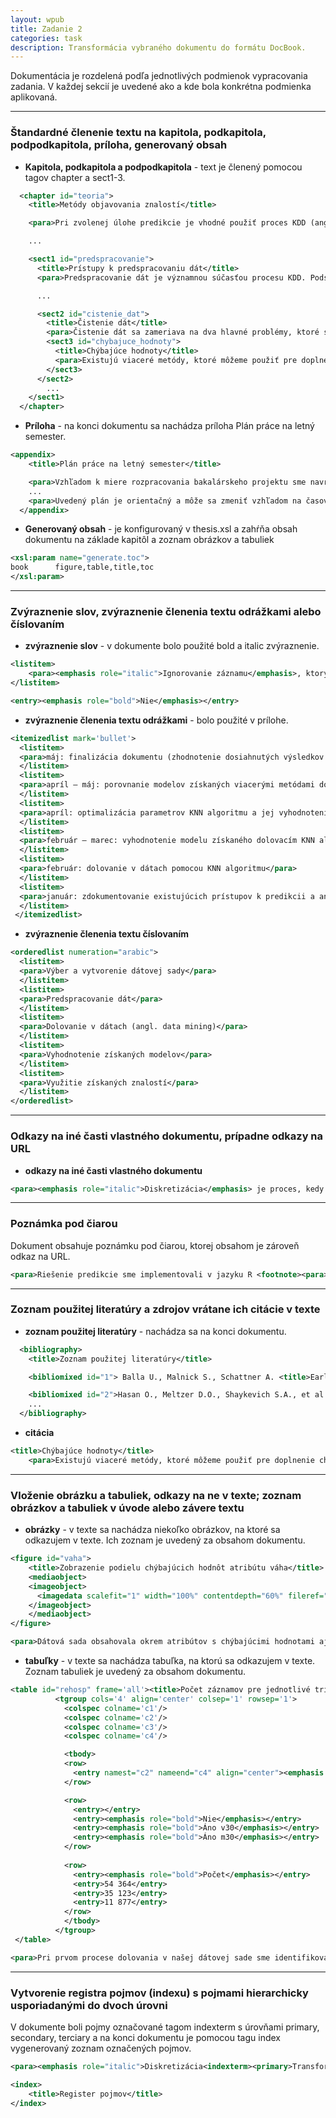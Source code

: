 ```yaml
---
layout: wpub
title: Zadanie 2
categories: task
description: Transformácia vybraného dokumentu do formátu DocBook.
---
```

Dokumentácia je rozdelená podľa jednotlivých podmienok vypracovania zadania. V každej sekcií je uvedené ako a kde bola konkrétna podmienka aplikovaná.

---
### Štandardné členenie textu na kapitola, podkapitola, podpodkapitola, príloha, generovaný obsah

* **Kapitola, podkapitola a podpodkapitola** - text je členený pomocou tagov chapter a sect1-3.
```xml
  <chapter id="teoria">
    <title>Metódy objavovania znalostí</title>

    <para>Pri zvolenej úlohe predikcie je vhodné použiť proces KDD (angl. Knowledge Discovery from Data), v ktorom sa extrahujú znalosti z dát. Tento proces je tvorený presnou postupnosťou niekoľkých krokov <xref linkend="5"/>:</para>

    ...

    <sect1 id="predspracovanie">
      <title>Prístupy k predspracovaniu dát</title>
      <para>Predspracovanie dát je významnou súčasťou procesu KDD. Podstatou tohto kroku je upraviť dáta, ktoré boli získané pre dolovanie (často z rôznych zdrojov) do podoby, v akej budú použité v ďalšom kroku procesu KDD.</para>

      ...

      <sect2 id="cistenie_dat">
        <title>Čistenie dát</title>
        <para>Čistenie dát sa zameriava na dva hlavné problémy, ktoré sa vyskytujú a tými sú chýbajúce hodnoty a výrazne odchýlené hodnoty. Pre riešenie oboch problémov je dostupných niekoľko metód, ktoré sa dajú uplatniť podľa konkrétneho stavu dát.</para>
        <sect3 id="chybajuce_hodnoty">
          <title>Chýbajúce hodnoty</title>
          <para>Existujú viaceré metódy, ktoré môžeme použiť pre doplnenie chýbajúcich hodnôt <xref linkend="6"/>:</para>
        </sect3>
      </sect2> 
  		...
    </sect1>
  </chapter>
```

* **Príloha** - na konci dokumentu sa nachádza príloha Plán práce na letný semester.

```xml
<appendix>
    <title>Plán práce na letný semester</title>

    <para>Vzhľadom k miere rozpracovania bakalárskeho projektu sme navrhli nasledujúci plán práce na letný semester:</para>
    ...
    <para>Uvedený plán je orientačný a môže sa zmeniť vzhľadom na časovú náročnosť niektorých úloh a dosiahnutý výsledok.</para>
  </appendix>
```

* **Generovaný obsah** - je konfigurovaný v thesis.xsl a zahŕňa obsah dokumentu na základe kapitôl a zoznam obrázkov a tabuliek

```xml
<xsl:param name="generate.toc">
book      figure,table,title,toc
</xsl:param>
```

---
### Zvýraznenie slov, zvýraznenie členenia textu odrážkami alebo číslovaním

* **zvýraznenie slov** - v dokumente bolo použité bold a italic zvýraznenie.

```xml
<listitem>
	<para><emphasis role="italic">Ignorovanie záznamu</emphasis>, ktorý obsahuje jednu alebo viac chýbajúcich hodnôt...</para>
</listitem>
```

```xml
<entry><emphasis role="bold">Nie</emphasis></entry>
```

* **zvýraznenie členenia textu odrážkami** - bolo použité v prílohe.

```xml
<itemizedlist mark='bullet'>
  <listitem>
  <para>máj: finalizácia dokumentu (zhodnotenie dosiahnutých výsledkov práce)</para>
  </listitem>
  <listitem>
  <para>apríl – máj: porovnanie modelov získaných viacerými metódami dolovania v dátach (Random Forest, KNN algoritmus)</para>
  </listitem>
  <listitem>
  <para>apríl: optimalizácia parametrov KNN algoritmu a jej vyhodnotenie</para>
  </listitem>
  <listitem>
  <para>február – marec: vyhodnotenie modelu získaného dolovacím KNN algoritmom</para>
  </listitem>
  <listitem>
  <para>február: dolovanie v dátach pomocou KNN algoritmu</para>
  </listitem>
  <listitem>
  <para>január: zdokumentovanie existujúcich prístupov k predikcii a analýzy existujúcich riešení</para>
  </listitem>
 </itemizedlist>
```

* **zvýraznenie členenia textu číslovaním**

```xml
<orderedlist numeration="arabic">
  <listitem>
  <para>Výber a vytvorenie dátovej sady</para>
  </listitem>
  <listitem>
  <para>Predspracovanie dát</para>
  </listitem>
  <listitem>
  <para>Dolovanie v dátach (angl. data mining)</para>
  </listitem>
  <listitem>
  <para>Vyhodnotenie získaných modelov</para>
  </listitem>
  <listitem>
  <para>Využitie získaných znalostí</para>
  </listitem>
</orderedlist>
```

---
### Odkazy na iné časti vlastného dokumentu, prípadne odkazy na URL

* **odkazy na iné časti vlastného dokumentu** 

```xml
<para><emphasis role="italic">Diskretizácia</emphasis> je proces, kedy sa numerické hodnoty atribútu nahrádzajú symbolickými. Najpoužívanejšou metódou diskretizácie je „<emphasis role="italic">binning</emphasis>“ (<xref linkend="cistenie_dat"/>), kedy sa numerické hodnoty rozdelia do určitého počtu intervalov (typicky 3, 4 alebo 5) a hodnoty v intervale sa nahradia symbolickou hodnotou.</para>
```

---
### Poznámka pod čiarou

Dokument obsahuje poznámku pod čiarou, ktorej obsahom je zároveň odkaz na URL.

```xml
<para>Riešenie predikcie sme implementovali v jazyku R <footnote><para>Využité bolo implementačné prostredie softvéru RStudio:<ulink url="https://www.rstudio.com/">https://www.rstudio.com/</ulink></para></footnote>, ktorý ponúka rozsiahlu funkcionalitu pre analýzu dát a ich grafické zobrazenie.</para>
```

---
### Zoznam použitej literatúry a zdrojov vrátane ich citácie v texte

* **zoznam použitej literatúry** - nachádza sa na konci dokumentu.

```xml
  <bibliography>
    <title>Zoznam použitej literatúry</title>

    <bibliomixed id="1"> Balla U., Malnick S., Schattner A. <title>Early Readmissions to the Department of Medicine as a Screening Tool for Monitoring Quality of Care Problems</title>Medicine. 87, 2008, s. 294-300</bibliomixed>

    <bibliomixed id="2">Hasan O., Meltzer D.O., Shaykevich S.A., et al.<title>Hospital Readmission in General Medicine Patients: Prediction Model</title>J Gen Intern Med. 25, 2010, Zv. 3, s. 211-219</bibliomixed>
    ...
  </bibliography>
```

* **citácia**

```xml
<title>Chýbajúce hodnoty</title>
	<para>Existujú viaceré metódy, ktoré môžeme použiť pre doplnenie chýbajúcich hodnôt <xref linkend="6"/>:</para>
```

---
### Vloženie obrázku a tabuliek, odkazy na ne v texte; zoznam obrázkov a tabuliek v úvode alebo závere textu

* **obrázky** - v texte sa nachádza niekoľko obrázkov, na ktoré sa odkazujem v texte. Ich zoznam je uvedený za obsahom dokumentu.

```xml
<figure id="vaha">
	<title>Zobrazenie podielu chýbajúcich hodnôt atribútu váha</title>
    <mediaobject>
    <imageobject>
      <imagedata scalefit="1" width="100%" contentdepth="60%" fileref="obrazky/vaha.png"/>
    </imageobject>
    </mediaobject>
</figure>
```

```xml
<para>Dátová sada obsahovala okrem atribútov s chýbajúcimi hodnotami aj také, ktorých hodnoty boli takmer konštantné. To znamená, že daný atribút mal 2 až 4 triedy, z ktorých výrazne dominovala jedna a ostatné boli zastúpené v minimálnom, niekedy až nebadateľnom podiele (<xref linkend="miglitol"/>). Tento problém sa týkal najmä atribútov, ktoré popisovali užívanie liečebných látok počas pobytu v nemocnici.</para>
```

* **tabuľky** - v texte sa nachádza tabuľka, na ktorú sa odkazujem v texte. Zoznam tabuliek je uvedený za obsahom dokumentu.

```xml
<table id="rehosp" frame='all'><title>Počet záznamov pre jednotlivé triedy atribútu "rehospitalizácia"</title>
          <tgroup cols='4' align='center' colsep='1' rowsep='1'>
            <colspec colname='c1'/>
            <colspec colname='c2'/>
            <colspec colname='c3'/>
            <colspec colname='c4'/>

            <tbody>
            <row>
              <entry namest="c2" nameend="c4" align="center"><emphasis role="bold">Trieda atribútu "rehospitalizácia"</emphasis></entry>
            </row>

            <row>
              <entry></entry>
              <entry><emphasis role="bold">Nie</emphasis></entry>
              <entry><emphasis role="bold">Áno v30</emphasis></entry>
              <entry><emphasis role="bold">Áno m30</emphasis></entry>
            </row>
            
            <row>
              <entry><emphasis role="bold">Počet</emphasis></entry>
              <entry>54 364</entry>
              <entry>35 123</entry>
              <entry>11 877</entry>
            </row>
            </tbody>
          </tgroup>
 </table>
```

```xml
<para>Pri prvom procese dolovania v našej dátovej sade sme identifikovali problém s nerovnomerným podielom záznamov pre triedy atribútu rehospitalizácie (<xref linkend="rehosp"/>). Tento problém nepriaznivo vplýval na proces dolovania, preto bolo nutné upraviť dáta tak, aby rozdelenie záznamov v triedach bolo rovnomerné. Vytvorili sme tri možné varianty novej dátovej sady, ktoré sme následne použili v procese dolovania.</para>
```

---
### Vytvorenie registra pojmov (indexu) s pojmami hierarchicky usporiadanými do dvoch úrovni

V dokumente boli pojmy označované tagom indexterm s úrovňami primary, secondary, terciary a na konci dokumentu je pomocou tagu index vygenerovaný zoznam označených pojmov.

```xml
<para><emphasis role="italic">Diskretizácia<indexterm><primary>Transformácia dát</primary><secondary>Diskretizácia</secondary></indexterm></emphasis> je proces, kedy sa numerické hodnoty atribútu nahrádzajú symbolickými. Najpoužívanejšou metódou diskretizácie je „<emphasis role="italic">binning<indexterm><primary>Transformácia dát</primary><secondary>Diskretizácia</secondary><tertiary>Binning</tertiary></indexterm></emphasis>“ (<xref linkend="cistenie_dat"/>), kedy sa numerické hodnoty rozdelia do určitého počtu intervalov (typicky 3, 4 alebo 5) a hodnoty v intervale sa nahradia symbolickou hodnotou.</para>
```

```xml
<index>
	<title>Register pojmov</title>
</index>
```
